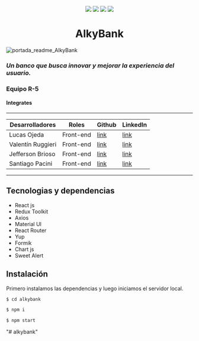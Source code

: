 
  <p align="center">
   <img src="https://img.shields.io/badge/Status-En%20Desarrollo-green">
   <img src="https://img.shields.io/badge/Version%20-1.0.0-darkviolet">
      <img src="https://img.shields.io/badge/Equipo - R 5-blue">
           <img src="https://img.shields.io/badge/Empresa - Alkemy -darkcyan">
   </p>

<h1 align='center'> AlkyBank </h1>

![portada_readme_AlkyBank](https://user-images.githubusercontent.com/93409437/201484565-a50c1e1d-a871-4abe-897d-2c89a21bcc4c.png)
### _Un banco que busca innovar y mejorar la experiencia del usuario._

### Equipo **R-5**

#### Integrates 
------
| Desarrolladores | Roles| Github  | LinkedIn |
| ------------- |:-------------:| -----|------- |
| Lucas Ojeda| Front-end   |[link](https://github.com/lucasgojeda)|[link](https://www.linkedin.com/in/lucas-ojeda-a03372225/) |
| Valentín Ruggieri |Front-end    | [link](https://github.com/valen-ruggieri) |[link](https://www.linkedin.com/in/valentinruggieri/)|
| Jefferson Brioso| Front-end |  [link](https://github.com/Jabbcode)  | [link](https://www.linkedin.com/in/jeffersonbrioso/) |
| Santiago Pacini | Front-end     |  [link](https://github.com/Santipac) | [link](https://www.linkedin.com/in/santiagopacinidev/)|
------

## Tecnologias y dependencias
- React js
- Redux Toolkit
- Axios
- Material UI
- React Router
- Yup
- Formik
- Chart js
- Sweet Alert

## Instalación



Primero instalamos las dependencias y luego iniciamos el servidor local.

```sh
$ cd alkybank
```

```sh
$ npm i
```

```sh
$ npm start
```

"# alkybank" 
